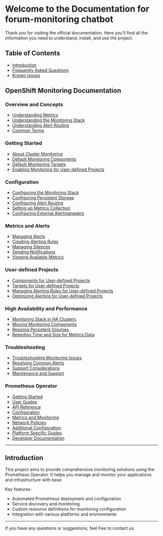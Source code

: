# Welcome to the Documentation for forum-monitoring chatbot

Thank you for visiting the official documentation. Here you'll find all the information you need to understand, install, and use the project.

## Table of Contents

- [Introduction](#introduction)
- [Frequently Asked Questions](faq.md)
- [Known Issues](known_issues.md)

## OpenShift Monitoring Documentation

### Overview and Concepts
- [Understanding Metrics](openshift-md/monitoring-understanding-metrics.md)
- [Understanding the Monitoring Stack](openshift-md/monitoring-understanding-the-monitoring-stack.md)
- [Understanding Alert Routing](openshift-md/monitoring-understanding-alert-routing-for-user-defined-projects.md)
- [Common Terms](openshift-md/monitoring-common-terms.md)

### Getting Started
- [About Cluster Monitoring](openshift-md/monitoring-about-cluster-monitoring.md)
- [Default Monitoring Components](openshift-md/monitoring-default-monitoring-components.md)
- [Default Monitoring Targets](openshift-md/monitoring-default-monitoring-targets.md)
- [Enabling Monitoring for User-defined Projects](openshift-md/monitoring-enabling-monitoring-for-user-defined-projects.md)

### Configuration
- [Configuring the Monitoring Stack](openshift-md/monitoring-configuring-the-monitoring-stack.md)
- [Configuring Persistent Storage](openshift-md/monitoring-configuring-persistent-storage.md)
- [Configuring Alert Routing](openshift-md/monitoring-configuring-alert-routing-for-user-defined-projects.md)
- [Setting up Metrics Collection](openshift-md/monitoring-setting-up-metrics-collection-for-user-defined-projects.md)
- [Configuring External Alertmanagers](openshift-md/monitoring-configuring-external-alertmanagers.md)

### Metrics and Alerts
- [Managing Alerts](openshift-md/monitoring-about-managing-alerts.md)
- [Creating Alerting Rules](openshift-md/monitoring-creating-alerting-rules.md)
- [Managing Silences](openshift-md/monitoring-managing-silences.md)
- [Sending Notifications](openshift-md/monitoring-sending-notifications-to-external-systems.md)
- [Viewing Available Metrics](openshift-md/monitoring-viewing-a-list-of-available-metrics.md)

### User-defined Projects
- [Components for User-defined Projects](openshift-md/monitoring-components-for-monitoring-user-defined-projects.md)
- [Targets for User-defined Projects](openshift-md/monitoring-targets-for-user-defined-projects.md)
- [Managing Alerting Rules for User-defined Projects](openshift-md/monitoring-managing-alerting-rules-for-user-defined-projects.md)
- [Optimizing Alerting for User-defined Projects](openshift-md/monitoring-optimizing-alerting-for-user-defined-projects.md)

### High Availability and Performance
- [Monitoring Stack in HA Clusters](openshift-md/monitoring-monitoring-stack-in-ha-clusters.md)
- [Moving Monitoring Components](openshift-md/monitoring-moving-monitoring-components-to-different-nodes.md)
- [Resizing Persistent Volumes](openshift-md/monitoring-resizing-a-persistent-volume.md)
- [Retention Time and Size for Metrics Data](openshift-md/monitoring-retention-time-and-size-for-prometheus-metrics-data.md)

### Troubleshooting
- [Troubleshooting Monitoring Issues](openshift-md/monitoring-investigating-why-user-defined-metrics-are-unavailable.md)
- [Resolving Common Alerts](openshift-md/monitoring-resolving-the-alertmanagerreceiversnotconfigured-alert.md)
- [Support Considerations](openshift-md/monitoring-support-considerations.md)
- [Maintenance and Support](openshift-md/monitoring-maintenance-and-support.md)

### Prometheus Operator
- [Getting Started](prometheus-operator/getting-started/)
- [User Guides](prometheus-operator/user-guides/)
- [API Reference](prometheus-operator/api-reference/)
- [Configuration](prometheus-operator/custom-configuration.md)
- [Metrics and Monitoring](prometheus-operator/exposing-metrics.md)
- [Network Policies](prometheus-operator/network-policies.md)
- [Additional Configuration](prometheus-operator/additional-scrape-config.md)
- [Platform Specific Guides](prometheus-operator/platform/)
- [Developer Documentation](prometheus-operator/developer/)

---

## Introduction

This project aims to provide comprehensive monitoring solutions using the Prometheus Operator. It helps you manage and monitor your applications and infrastructure with ease.

Key features:
- Automated Prometheus deployment and configuration
- Service discovery and monitoring
- Custom resource definitions for monitoring configuration
- Integration with various platforms and environments

---

If you have any questions or suggestions, feel free to contact us.
